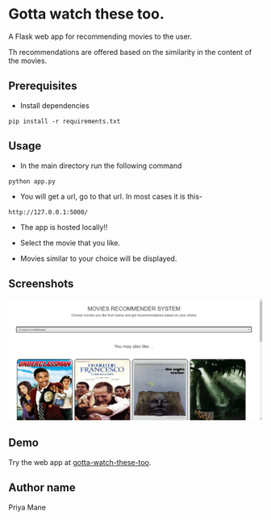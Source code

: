 # Gotta watch these too.

A Flask web app for recommending movies to the user.

Th recommendations are offered based on the similarity in the content of the movies.

## Prerequisites

* Install dependencies
```
pip install -r requirements.txt
```


## Usage
* In the main directory run the following command
```
python app.py
```
* You will get a url, go to that url.
In most cases it is this-
```
http://127.0.0.1:5000/ 
```

* The app is hosted locally!!

* Select the movie that you like.

* Movies similar to your choice will be displayed.

## Screenshots

![user dashboard](images/user_dash.png)


## Demo

Try the web app at [gotta-watch-these-too](https://gotta-watch-these-too.herokuapp.com/).

## Author name

Priya Mane
